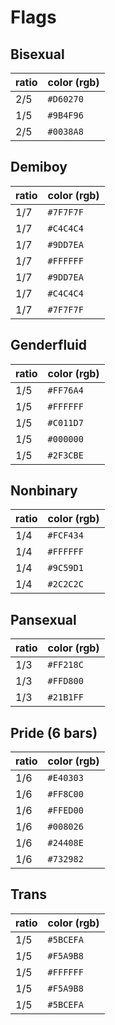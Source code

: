 
# Flags

## Bisexual

ratio|color (rgb)
-|-
2/5|`#D60270`
1/5|`#9B4F96`
2/5|`#0038A8`

## Demiboy

ratio|color (rgb)
-|-
1/7|`#7F7F7F`
1/7|`#C4C4C4`
1/7|`#9DD7EA`
1/7|`#FFFFFF`
1/7|`#9DD7EA`
1/7|`#C4C4C4`
1/7|`#7F7F7F`

## Genderfluid

ratio|color (rgb)
-|-
1/5|`#FF76A4`
1/5|`#FFFFFF`
1/5|`#C011D7`
1/5|`#000000`
1/5|`#2F3CBE`
## Nonbinary

ratio|color (rgb)
-|-
1/4|`#FCF434`
1/4|`#FFFFFF`
1/4|`#9C59D1`
1/4|`#2C2C2C`

## Pansexual

ratio|color (rgb)
-|-
1/3|`#FF218C`
1/3|`#FFD800`
1/3|`#21B1FF`

## Pride (6 bars)

ratio|color (rgb)
-|-
1/6|`#E40303`
1/6|`#FF8C00`
1/6|`#FFED00`
1/6|`#008026`
1/6|`#24408E`
1/6|`#732982`

## Trans

ratio|color (rgb)
-|-
1/5|`#5BCEFA`
1/5|`#F5A9B8`
1/5|`#FFFFFF`
1/5|`#F5A9B8`
1/5|`#5BCEFA`
